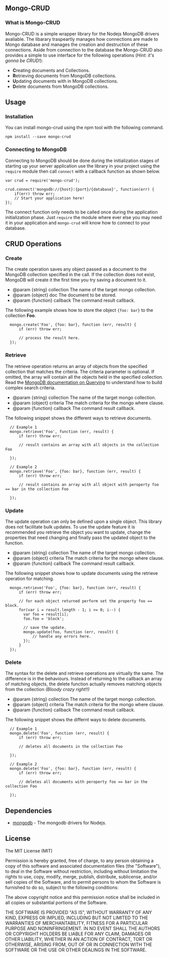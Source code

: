 ## Mongo-CRUD


### What is Mongo-CRUD

Mongo-CRUD is a simple wrapper library for the Nodejs MongoDB drivers avaliable. The libarary traspeartly manages how connections are made to Mongo database and manages the creation and destruction of these connections. Aside from connection to the database the Mongo-CRUD also provides a simple to use interface for the following operations (*Hint: it's gonna be CRUD!*):

* **C**reating documents and Collections.
* **R**etrieving documents from MongoDB collections.
* **U**pdating documents with in MongoDB collections.
* **D**elete documents from MongoDB collections.


## Usage

### Installation
You can install mongo-crud using the npm tool with the following command.
```
npm install --save mongo-crud
```

### Connecting to MongoDB
Connecting to MongoDB should be done during the initialization stages of starting up your server application use the library in your project using the ```require``` module then call ```connect``` with a callback function as shown below.
```
var crud = require('mongo-crud');

crud.connect('mongodb://{host}:{port}/{database}', function(err) {
	if(err) throw err;
    // Start your application here!
});
```

The connect function only needs to be called once during the application initialization phase. Just ```require``` the module where ever else you may need it in your application and ```mongo-crud``` will know how to connect to your database.

## CRUD Operations

### **C**reate
The create operation saves any object passed as a document to the MongoDB collection specified in the call. If the collection does not exist, MongoDB will create it the first time you try saving a document to it. 

 * @param {string} collection The name of the target mongo collection.
 * @param {object} doc The document to be stored.
 * @param {function} callback The command result callback.

The following example shows how to store the object ```{foo: bar}``` to the collection **Foo**.
```
  mongo.create('Foo', {foo: bar}, function (err, result) {
      if (err) throw err;
      
      // process the result here. 
  });

```

### **R**etrieve
The retrieve operation returns an array of objects from the specified collection that matches the criteria. The criteria parameter is optional. If omitted, the array will contain all the objects held in the specified collection. Read the [MongoDB documentation on Querying](https://docs.mongodb.org/manual/tutorial/query-documents/) to understand how to build complex search criteria.

 * @param {string} collection The name of the target mongo collection.
 * @param {object} criteria The match criteria for the mongo where clause.
 * @param {function} callback The command result callback.

The following snippet shows the different ways to retrieve documents.
```
  // Example 1
  mongo.retrieve('Foo', function (err, result) {
      if (err) throw err;
      
      // result contains an array with all objects in the collection Foo
      
  });
  
  // Example 2
  mongo.retrieve('Foo', {foo: bar}, function (err, result) {
      if (err) throw err;
      
      // result contains an array with all object with peroperty foo == bar in the collection Foo
      
  });

```

### **U**pdate
The update operation can only be defined upon a single object. This library does not facilitate bulk updates. To use the update feature it is recommended you retrieve the object you want to update, change the properties that need changing and finally pass the updated object to the function.

 * @param {string} collection The name of the target mongo collection.
 * @param {object} criteria The match criteria for the mongo where clause.
 * @param {function} callback The command result callback.

The following snippet shows how to update documents using the retrieve operation for matching.
```
  mongo.retrieve('Foo', {foo: bar}, function (err, result) {
      if (err) throw err;
      
      // for each object returned perform set the property foo == block.
      for(var i = result.length - 1; i >= 0; i--) {
      	var foo = result[i]; 
        foo.foo = 'block';
        
        // save the update.
        mongo.update(foo, function (err, result) {
        	// handle any errors here.
        });
      }
  });

```

### **D**elete
The syntax for the delete and retrieve operations are virtually the same. The difference is in the behaviours. Instead of returning to the callback an array of matching objects, the delete function actually removes matching objects from the collection *(Bloody crazy right!!)*

 * @param {string} collection The name of the target mongo collection.
 * @param {object} criteria The match criteria for the mongo where clause.
 * @param {function} callback The command result callback.

The following snippet shows the differnt ways to delete documents.
```
  // Example 1
  mongo.delete('Foo', function (err, result) {
      if (err) throw err;
      
      // deletes all documents in the collection Foo
      
  });
  
  // Example 2
  mongo.delete('Foo', {foo: bar}, function (err, result) {
      if (err) throw err;
      
      // deletes all documents with peroperty foo == bar in the collection Foo
      
  });

```
## Dependencies

 * [mongodb](https://github.com/mongodb/node-mongodb-native) - The mongodb drivers for Nodejs.

## License
The MIT License (MIT)

Permission is hereby granted, free of charge, to any person obtaining a copy
of this software and associated documentation files (the "Software"), to deal
in the Software without restriction, including without limitation the rights
to use, copy, modify, merge, publish, distribute, sublicense, and/or sell
copies of the Software, and to permit persons to whom the Software is
furnished to do so, subject to the following conditions:

The above copyright notice and this permission notice shall be included in all
copies or substantial portions of the Software.

THE SOFTWARE IS PROVIDED "AS IS", WITHOUT WARRANTY OF ANY KIND, EXPRESS OR
IMPLIED, INCLUDING BUT NOT LIMITED TO THE WARRANTIES OF MERCHANTABILITY,
FITNESS FOR A PARTICULAR PURPOSE AND NONINFRINGEMENT. IN NO EVENT SHALL THE
AUTHORS OR COPYRIGHT HOLDERS BE LIABLE FOR ANY CLAIM, DAMAGES OR OTHER
LIABILITY, WHETHER IN AN ACTION OF CONTRACT, TORT OR OTHERWISE, ARISING FROM,
OUT OF OR IN CONNECTION WITH THE SOFTWARE OR THE USE OR OTHER DEALINGS IN THE
SOFTWARE.
